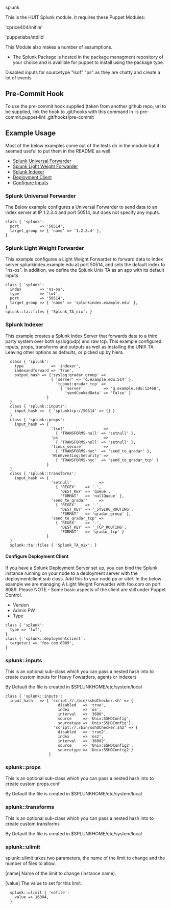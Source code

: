 splunk

This is the HUIT Splunk module.  It requires these Puppet Modules:

'cprice404/inifile'

'puppetlabs/stdlib'

This Module also makes a number of assumptions. 

- The Splunk Package is hosted in the package managment repository of your choice and is availible for puppet to install using the package type. 


Disabled inputs for  sourcetype "lsof" "ps" as they are chatty and create a lot of events

## Pre-Commit Hook
To use the pre-commit hook supplied (taken from another github repo, url to be supplied, link the hook to .git/hooks with this command
ln -s pre-commit.puppet-lint .git/hooks/pre-commit

## Example Usage

Most of the below examples come out of the tests dir in the module but it seemed useful to put them in the README as well.

* [Splunk Universal Forwarder](#splunk-universal-forwarder)
* [Splunk Light Weight Forwarder](#splunk-light-weight-forwarder)
* [Splunk Indexer](#splunk-indexer)
* [Deployment Client](#configure-deployment-client)
* [Configure Inputs](#splunkinputs)

### Splunk Universal Forwarder

The Below example configures a Universal Forwarder to send data to
an index server at IP 1.2.3.4 and port 50514, but does not specify any inputs.

```Puppet
class { 'splunk':
  port         => '50514',
  target_group => { 'name' => '1.2.3.4' },
}
```

### Splunk Light Weight Forwarder

This example configures a Light Weight Forwarder to forward data to index
server splunkindex.example.edu at port 50514, and sets the default index to
"ns-os". In addition, we define the Splunk Unix TA as an app with its default
inputs

```Puppet
class { 'splunk':
  index        => 'ns-os',
  type         => 'lwf',
  port         => '50514',
  target_group => { 'name' => 'splunkindex.example.edu' },
}
splunk::ta::files { 'Splunk_TA_nix': }
```
### Splunk Indexer

This example creates a Splunk Index Server that forwards data to a third party system over both syslog(udp) and raw tcp. This example configured inputs, props, transforms and outputs as well as installing the UNIX TA. Leaving other options as defaults, or picked up by hiera.

```Puppet
  class { 'splunk':
    type            => 'indexer',
    indexandforward => 'True',
    output_hash => {'syslog:qradar_group' =>
                    { 'server' => 'q.example.edu:514' },
                      'tcpout:qradar_tcp' =>
                        { 'server'         => 'q.example.edu:12468',
                          'sendCookedData' => 'False' }
                  }
  }
  class { 'splunk::inputs':
    input_hash =>  { 'splunktcp://50514' => {} }
  }
  class { 'splunk::props':
    input_hash => {
                    'lsof'                 =>
                      { 'TRANSFORMS-null' => 'setnull' },
                    'ps'                   =>
                      { 'TRANSFORMS-null' => 'setnull' },
                    'linux_secure'         =>
                      { 'TRANSFORMS-nyc'  => 'send_to_qradar' },
                    'WinEventLog:Security' =>
                      { 'TRANSFORMS-nyc'  => 'send_to_qradar_tcp' }
                  }
  }
  class { 'splunk::transforms':
    input_hash => {
                    'setnull'            =>
                      { 'REGEX'    => '.',
                        'DEST_KEY' => 'queue',
                        'FORMAT'   => 'nullQueue' },
                    'send_to_qradar'     =>
                      { 'REGEX'    => '.',
                        'DEST_KEY' => '_SYSLOG_ROUTING',
                        'FORMAT'   => 'qradar_group' },
                    'send_to_qradar_tcp' =>
                      { 'REGEX'    => '.',
                        'DEST_KEY' => '_TCP_ROUTING',
                        'FORMAT'   => 'qradar_tcp' }
                  }
  }
  splunk::ta::files { 'Splunk_TA_nix': }
```

#### Configure Deployment Client
If you have a Splunk Deployment Server set up, you can bind the Splunk instance
running on your node to a deployment server with the deploymentclient sub class.
Add this to your node.pp or site/<node type module>. In the below example we are managing
A Light Weight Forwarder with foo.com on port 8089.  Please NOTE - Some basic aspects of
the client are still under Puppet Control. 
- Version
- Admin PW
- Type

```Puppet
class { 'splunk':
  type => 'lwf',
}
class { 'splunk::deploymentclient':
  targeturi => 'foo.com:8089',
}
```

### splunk::inputs
  This is an optional sub-class which you can pass a nested hash into to create
  custom inputs for Heavy Fowarders, agents or indexers

  By Default the file is created in $SPLUNKHOME/etc/system/local

```Puppet
class { 'splunk::inputs': 
  input_hash   => { 'script://./bin/sshdChecker.sh' => {
                       disabled   => 'true',
                       index      => 'os',
                       interval   => '3600',
                       source     => 'Unix:SSHDConfig',
                       sourcetype => 'Unix:SSHDConfig'},
                     'script://./bin/sshdChecker.sh2' => {
                       disabled   => 'true2',
                       index      => 'os2',
                       interval   => '36002',
                       source     => 'Unix:SSHDConfig2',
                       sourcetype => 'Unix:SSHDConfig2'}
                   }

```

### splunk::props
  This is an optional sub-class which you can pass a nested hash into to create
  custom props.conf

  By Default the file is created in $SPLUNKHOME/etc/system/local

### splunk::transforms
  This is an optional sub-class which you can pass a nested hash into to create
  custom transforms

  By Default the file is created in $SPLUNKHOME/etc/system/local

### splunk::ulimit
  splunk::ulimit takes two parameters, the name of the limit to change
  and the number of files to allow.

 [name]
   Name of the limit to change (instance name).

 [value]
   The value to set for this limit.

```Puppet
  splunk::ulimit { 'nofile':
    value => 16384,
  }
```
